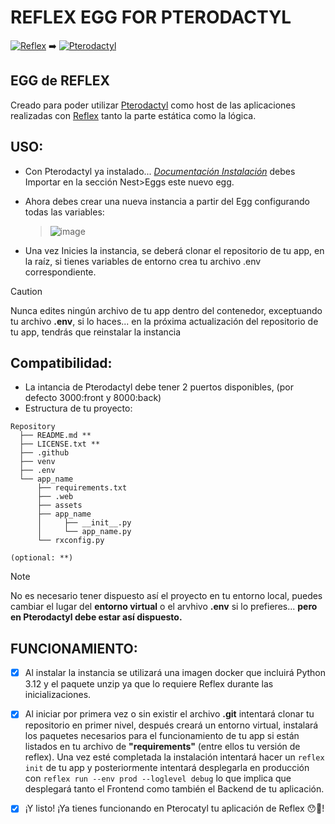 # REFLEX EGG FOR PTERODACTYL
[![Reflex](https://img.shields.io/badge/Reflex-WEB-5646ED?style=for-the-badge&logo=reflex&logoColor=white&labelColor=101010)](https://reflex.dev) ➡️
[![Pterodactyl](https://img.shields.io/badge/Pterodactyl-logic&static-blue?style=for-the-badge&logo=pterodactyl&logoColor=white&labelColor=101010)](https://pterodactyl.io/)

## EGG de REFLEX
Creado para poder utilizar [Pterodactyl](https://pterodactyl.io/) como host de las aplicaciones 
realizadas con [Reflex](https://reflex.dev/) tanto la parte estática como la lógica.

## USO:
 - Con Pterodactyl ya instalado... [*Documentación Instalación*](https://pterodactyl.io/panel/1.0/getting_started.html)
   debes Importar en la sección Nest>Eggs este nuevo egg.

 - Ahora debes crear una nueva instancia a partir del Egg configurando todas las variables:
   > ![image](https://github.com/Cocotterooo/docker-pterodactyl-reflex/assets/103317717/cef3b53a-8226-415e-b5b6-871ba74c30e4)
 - Una vez Inicies la instancia, se deberá clonar el repositorio de tu app, en la raíz, si tienes variables de entorno
   crea tu archivo .env correspondiente.
> [!CAUTION]
> Nunca edites ningún archivo de tu app dentro del contenedor, exceptuando tu archivo **.env**, si lo
> haces... en la próxima actualización del repositorio de tu app, tendrás que reinstalar la instancia

## Compatibilidad:
- La intancia de Pterodactyl debe tener 2 puertos disponibles, (por defecto 3000:front y 8000:back)
- Estructura de tu proyecto:
```
Repository
  ├── README.md **
  ├── LICENSE.txt **
  ├── .github
  ├── venv 
  ├── .env
  └── app_name
      ├── requirements.txt
      ├── .web
      ├── assets
      ├── app_name
      │     ├── __init__.py
      │     └── app_name.py
      └── rxconfig.py
      
(optional: **)
```

> [!Note]
> No es necesario tener dispuesto así el proyecto en tu entorno local, puedes cambiar el lugar del **entorno virtual**
> o el arvhivo **.env** si lo prefieres... **pero en Pterodactyl debe estar así dispuesto.**

## FUNCIONAMIENTO:
- [x] Al instalar la instancia se utilizará una imagen docker que incluirá Python 3.12 y el paquete unzip ya que lo
      requiere Reflex durante las inicializaciones.
- [x] Al iniciar por primera vez o sin existir el archivo **.git** intentará clonar tu repositorio en primer nivel, después
      creará un entorno virtual, instalará los paquetes necesarios para el funcionamiento de tu app si están listados 
      en tu archivo de **"requirements"** (entre ellos tu versión de reflex). Una vez esté completada la instalación
      intentará hacer un `reflex init` de tu app y posteriormente intentará desplegarla en producción con
      `reflex run --env prod --loglevel debug` lo que implica que desplegará tanto el Frontend como también el Backend de tu aplicación.
- [x] ¡Y listo! ¡Ya tienes funcionando en Pterocatyl tu aplicación de Reflex 😯🌟!
  
